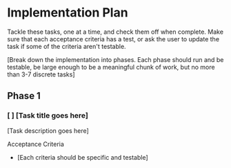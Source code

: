 # Implementation Plan

Tackle these tasks, one at a time, and check them off when complete. Make sure
that each acceptance criteria has a test, or ask the user to update the task if
some of the criteria aren't testable.

[Break down the implementation into phases. Each phase should run and be
testable, be large enough to be a meaningful chunk of work, but no more than 3-7
discrete tasks]

## Phase 1

### [ ] [Task title goes here]

[Task description goes here]

Acceptance Criteria

- [Each criteria should be specific and testable]
